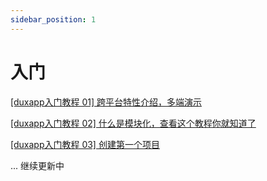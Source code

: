 ```yaml
---
sidebar_position: 1
---
```


# 入门

[[duxapp入门教程 01] 跨平台特性介绍，多端演示](https://www.bilibili.com/video/BV1QJzZYXEJo/?vd_source=c24addc24db142bb303ccea2467d79e3)

[[duxapp入门教程 02] 什么是模块化，查看这个教程你就知道了](https://www.bilibili.com/video/BV1QJzZYXELt/)

[[duxapp入门教程 03] 创建第一个项目](https://www.bilibili.com/video/BV18JzZYXEdM/)

... 继续更新中
